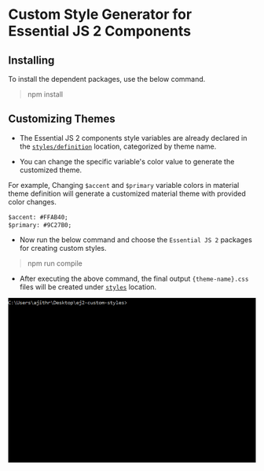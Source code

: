 # Custom Style Generator for Essential JS 2 Components

## Installing

To install the dependent packages, use the below command.

> npm install

## Customizing Themes

- The Essential JS 2 components style variables are already declared in the [`styles/definition`](https://github.com/SyncfusionSamples/ej2-custom-styles/tree/master/styles/definition) location, categorized by theme name.

- You can change the specific variable's color value to generate the customized theme.

For example, Changing `$accent` and `$primary` variable colors in material theme definition will generate a customized material theme with provided color changes.
```
$accent: #FFAB40;
$primary: #9C27B0;
```
- Now run the below command and choose the `Essential JS 2` packages for creating custom styles.

> npm run compile

- After executing the above command, the final output `{theme-name}.css` files will be created under [`styles`](https://github.com/SyncfusionSamples/ej2-custom-styles/tree/master/styles) location.

![demo](images/demo.gif)
